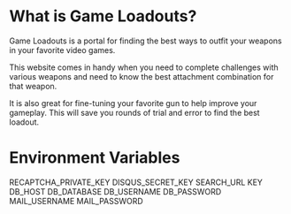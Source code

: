 What is Game Loadouts?
========

Game Loadouts is a portal for finding the best ways to outfit your weapons in your favorite video games.   

This website comes in handy when you need to complete challenges with various weapons and need to know the best attachment combination for that weapon.   

It is also great for fine-tuning your favorite gun to help improve your gameplay. This will save you rounds of trial and error to find the best loadout.


# Environment Variables

RECAPTCHA_PRIVATE_KEY
DISQUS_SECRET_KEY
SEARCH_URL
KEY
DB_HOST
DB_DATABASE
DB_USERNAME
DB_PASSWORD
MAIL_USERNAME
MAIL_PASSWORD

